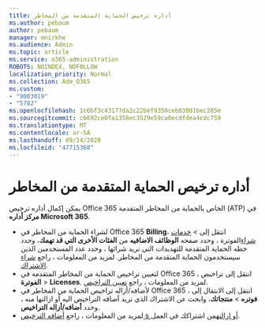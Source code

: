 ```yaml
---
title: أداره ترخيص الحماية المتقدمة من المخاطر
ms.author: pebaum
author: pebaum
manager: mnirkhe
ms.audience: Admin
ms.topic: article
ms.service: o365-administration
ROBOTS: NOINDEX, NOFOLLOW
localization_priority: Normal
ms.collection: Adm_O365
ms.custom:
- "9003019"
- "5782"
ms.openlocfilehash: 1c6bf3c43177da2c22bef9350ceb03081bec285e
ms.sourcegitcommit: c6692ce0fa1358ec3529e59ca0ecdfdea4cdc759
ms.translationtype: MT
ms.contentlocale: ar-SA
ms.lasthandoff: 09/14/2020
ms.locfileid: "47715368"
---
```

# <a name="advanced-threat-protection-license-management"></a>أداره ترخيص الحماية المتقدمة من المخاطر

يمكن إكمال أداره ترخيص Office 365 الخاص بالحماية من المخاطر المتقدمة (ATP) في  **مركز أداره Microsoft 365**.

- لشراء الحماية من المخاطر في Office 365 **Billing**، انتقل إلى  >  [خدمات شراء](https://go.microsoft.com/fwlink/p/?linkid=868433)الفوترة ، وحدد صفحه **الوظائف الاضافيه** من **الفئات الأخرى التي قد تهمك**، وحدد خطه الحماية المتقدمة للتهديدات التي تريد شرائها ، وحدد عدد المستخدمين الذين سيستخدمون الحماية المتقدمة من المخاطر. لمزيد من المعلومات ، راجع [شراء الاشتراك](https://docs.microsoft.com/microsoft-365/commerce/subscriptions/upgrade-to-different-plan).
- لتعيين تراخيص الحماية من المخاطر المتقدمة في Office 365 ، انتقل إلى تراخيص **الفوترة**  >  **Licenses**. لمزيد من المعلومات ، راجع  [تعيين التراخيص](https://docs.microsoft.com/microsoft-365/admin/manage/assign-licenses-to-users).  
- لأضافه/أزاله تراخيص الحماية من المخاطر في Office 365 ، انتقل إلى الانتقال إلى **فوتره**  >  **منتجاتك**، وابحث عن الاشتراك الذي تريد أضافه التراخيص اليه أو ازالتها منه ، وحدد **أضافه/أزاله التراخيص**.  
- لمزيد من المعلومات ، راجع [أضافه الترخيص s أو ازالته](https://docs.microsoft.com/microsoft-365/commerce/licenses/buy-licenses?view=o365-worldwide#add-or-remove-licenses-for-your-business-subscription)من اشتراكك في العمل.
